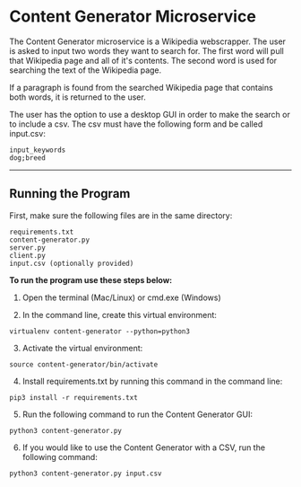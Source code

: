 # Content Generator Microservice

The Content Generator microservice is a Wikipedia webscrapper. 
The user is asked to input two words they want to search for. The first
word will pull that Wikipedia page and all of it's contents. The second word
is used for searching the text of the Wikipedia page. 

If a paragraph is found from the searched Wikipedia page that contains
both words, it is returned to the user.

The user has the option to use a desktop GUI in order to make the search
or to include a csv. The csv must have the following form and be called 
input.csv:
```
input_keywords  
dog;breed
```

---
Running the Program
---
First, make sure the following files are in the same directory:  
```
requirements.txt
content-generator.py
server.py
client.py
input.csv (optionally provided)
```

**To run the program use these steps below:**

1. Open the terminal (Mac/Linux) or cmd.exe (Windows)   
   

2. In the command line, create this virtual environment:
```
virtualenv content-generator --python=python3
```
3. Activate the virtual environment: 
```
source content-generator/bin/activate
```

4. Install requirements.txt by running this command in the command line:
```
pip3 install -r requirements.txt
```
   
5. Run the following command to run the Content Generator GUI:
```
python3 content-generator.py
```
6. If you would like to use the Content Generator with a CSV, run the 
   following command:
   
```
python3 content-generator.py input.csv
```